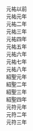 元祐以前  
元祐元年  
元祐二年  
元祐三年  
元祐四年  
元祐五年  
元祐六年  
元祐七年  
元祐八年  
紹聖元年  
紹聖二年  
紹聖三年  
紹聖四年  
元符元年  
元符二年  
元符三年    